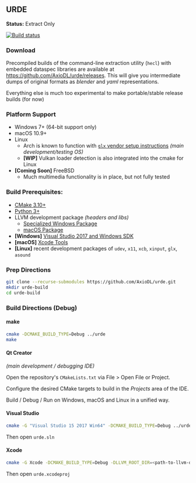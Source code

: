 ## URDE
**Status:** Extract Only

[![Build status](https://ci.appveyor.com/api/projects/status/avx3mpu1gd75ju1b?svg=true)](https://ci.appveyor.com/project/jackoalan/urde)

### Download
Precompiled builds of the command-line extraction utility (`hecl`) with embedded dataspec libraries are available at https://github.com/AxioDL/urde/releases. This will give you intermediate dumps of original formats as *blender* and *yaml* representations.

Everything else is much too experimental to make portable/stable release builds (for now)

### Platform Support
* Windows 7+ (64-bit support only)
* macOS 10.9+
* Linux
    * Arch is known to function with [`glx` vendor setup instructions](https://wiki.archlinux.org/index.php/Category:Graphics) *(main development/testing OS)*
    * **[WIP]** Vulkan loader detection is also integrated into the cmake for Linux
* **[Coming Soon]** FreeBSD
    * Much multimedia functionality is in place, but not fully tested

### Build Prerequisites:
* [CMake 3.10+](https://cmake.org)
* [Python 3+](https://python.org)
* LLVM development package *(headers and libs)*
    * [Specialized Windows Package](https://axiodl.com/LLVM-6.0.0svn-win64.exe)
    * [macOS Package](http://releases.llvm.org/5.0.0/clang+llvm-5.0.0-x86_64-apple-darwin.tar.xz)
* **[Windows]** [Visual Studio 2017 and Windows SDK](https://www.visualstudio.com/en-us/products/visual-studio-community-vs.aspx)
* **[macOS]** [Xcode Tools](https://developer.apple.com/xcode/download/)
* **[Linux]** recent development packages of `udev`, `x11`, `xcb`, `xinput`, `glx`, `asound`

### Prep Directions

```sh
git clone --recurse-submodules https://github.com/AxioDL/urde.git
mkdir urde-build
cd urde-build
```

### Build Directions (Debug)

#### make

```sh
cmake -DCMAKE_BUILD_TYPE=Debug ../urde
make
```

#### Qt Creator
*(main development / debugging IDE)*

Open the repository's `CMakeLists.txt` via File > Open File or Project.

Configure the desired CMake targets to build in the *Projects* area of the IDE.

Build / Debug / Run on Windows, macOS and Linux in a unified way.

#### Visual Studio

```sh
cmake -G "Visual Studio 15 2017 Win64" -DCMAKE_BUILD_TYPE=Debug ../urde
```

Then open `urde.sln`

#### Xcode

```sh
cmake -G Xcode -DCMAKE_BUILD_TYPE=Debug -DLLVM_ROOT_DIR=<path-to-llvm-dev-package> ../urde
```

Then open `urde.xcodeproj`

